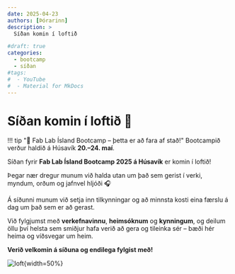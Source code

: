 ```yaml
---
date: 2025-04-23
authors: [Þórarinn]
description: >
  Síðan komin í loftið

#draft: true
categories:
  - bootcamp
  - síðan
#tags:
#  - YouTube
#  - Material for MkDocs
---
```


# Síðan komin í loftið 🚀

!!! tip "🎉 Fab Lab Ísland Bootcamp – þetta er að fara af stað!"
    Bootcampið verður haldið á Húsavík **20.–24. maí**.

Síðan fyrir **Fab Lab Ísland Bootcamp 2025 á Húsavík** er komin í loftið!

Þegar nær dregur munum við halda utan um það sem gerist í verki, myndum, orðum og jafnvel hljóði 🎧

Á síðunni munum við setja inn tilkynningar og að minnsta kosti eina færslu á dag um það sem er að gerast.

Við fylgjumst með **verkefnavinnu**, **heimsóknum** og **kynningum**, og deilum öllu því helsta sem smiðjur hafa verið að gera og tileinka sér – bæði hér heima og víðsvegar um heim.

**Verið velkomin á síðuna og endilega fylgist með!**

![loft](https://c.pxhere.com/images/6f/5a/6df363ffa48b5c3d8bf9c3f6b0fe-1640254.jpg!d){width=50%}

